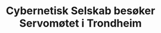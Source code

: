 ---
title: Cybernetisk Selskab besøker Servomøtet i Trondheim
short: CYB besøker Servomøtet
tags: cyb, minor
year: 1981
sources:
  - https://github.com/cybernetisk/cyb50-hefte CYB50 Jubileumsbok
view: none
---